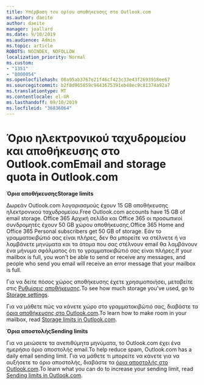 ```yaml
---
title: Υπέρβαση του ορίου αποθήκευσης στο Outlook.com
ms.author: daeite
author: daeite
manager: joallard
ms.date: 9/10/2019
ms.audience: Admin
ms.topic: article
ROBOTS: NOINDEX, NOFOLLOW
localization_priority: Normal
ms.custom:
- "1351"
- "8000054"
ms.openlocfilehash: 08a95ab3767e21f46cf423c33e43f2693918ee67
ms.sourcegitcommit: b2f8d965859c9443675391eb48ec9c81374a92a7
ms.translationtype: MT
ms.contentlocale: el-GR
ms.lasthandoff: 09/10/2019
ms.locfileid: "36836064"
---
```

# <a name="email-and-storage-quota-in-outlookcom"></a><span data-ttu-id="484cd-102">Όριο ηλεκτρονικού ταχυδρομείου και αποθήκευσης στο Outlook.com</span><span class="sxs-lookup"><span data-stu-id="484cd-102">Email and storage quota in Outlook.com</span></span>

<span data-ttu-id="484cd-103">**Όρια αποθήκευσης**</span><span class="sxs-lookup"><span data-stu-id="484cd-103">**Storage limits**</span></span>

<span data-ttu-id="484cd-104">Δωρεάν Outlook.com λογαριασμούς έχουν 15 GB αποθήκευσης ηλεκτρονικού ταχυδρομείου.</span><span class="sxs-lookup"><span data-stu-id="484cd-104">Free Outlook.com accounts have 15 GB of email storage.</span></span> <span data-ttu-id="484cd-105">Office 365 Αρχική σελίδα και Office 365 οι προσωπικοί συνδρομητές έχουν 50 GB χώρου αποθήκευσης.</span><span class="sxs-lookup"><span data-stu-id="484cd-105">Office 365 Home and Office 365 Personal subscribers get 50 GB of storage.</span></span> <span data-ttu-id="484cd-106">Εάν το γραμματοκιβώτιό σας είναι πλήρες, δεν θα μπορείτε να στέλνετε ή να λαμβάνετε μηνύματα και τα άτομα που σας στέλνουν email θα λαμβάνουν ένα μήνυμα σφάλματος ότι το γραμματοκιβώτιό σας είναι πλήρες.</span><span class="sxs-lookup"><span data-stu-id="484cd-106">If your mailbox is full, you won't be able to send or receive any messages, and people who send you email will receive an error message that your mailbox is full.</span></span>

<span data-ttu-id="484cd-107">Για να δείτε πόσος χώρος αποθήκευσης έχετε χρησιμοποιήσει, μεταβείτε στις [Ρυθμίσεις αποθήκευσης](https://outlook.live.com/mail/options/general/storage).</span><span class="sxs-lookup"><span data-stu-id="484cd-107">To see how much storage you've used, go to [Storage settings](https://outlook.live.com/mail/options/general/storage).</span></span>

<span data-ttu-id="484cd-108">Για να μάθετε πώς να κάνετε χώρο στο γραμματοκιβώτιό σας, διαβάστε τα [όρια αποθήκευσης στο Outlook.com](https://support.office.com/article/7ac99134-69e5-4619-ac0b-2d313bba5e9e).</span><span class="sxs-lookup"><span data-stu-id="484cd-108">To learn how to make room in your mailbox, read [Storage limits in Outlook.com](https://support.office.com/article/7ac99134-69e5-4619-ac0b-2d313bba5e9e).</span></span>

<span data-ttu-id="484cd-109">**Όρια αποστολής**</span><span class="sxs-lookup"><span data-stu-id="484cd-109">**Sending limits**</span></span>

<span data-ttu-id="484cd-110">Για να μειώσετε τα ανεπιθύμητα μηνύματα, το Outlook.com έχει ένα ημερήσιο όριο αποστολής email.</span><span class="sxs-lookup"><span data-stu-id="484cd-110">To help reduce spam, Outlook.com has a daily email sending limit.</span></span> <span data-ttu-id="484cd-111">Για να μάθετε τι μπορείτε να κάνετε για να αυξήσετε το όριο αποστολής, διαβάστε τα [όρια αποστολής στο Outlook.com](https://support.office.com/article/279ee200-594c-40f0-9ec8-bb6af7735c2e).</span><span class="sxs-lookup"><span data-stu-id="484cd-111">To learn what you can do to increase your sending limit, read [Sending limits in Outlook.com](https://support.office.com/article/279ee200-594c-40f0-9ec8-bb6af7735c2e).</span></span>